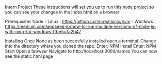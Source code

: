 Intern Project
These instructions will set you up to run this node project so you can see your changes in the index.html on a browser

Prerequisites
Node - Linux : https://github.com/creationix/nvm
     - Windows : https://medium.com/appseed-io/how-to-run-multiple-versions-of-node-js-with-nvm-for-windows-ffbe5c7a2b47

Installing
Once Node as been succesfully installed open a terminal.
Change into the directory where you cloned the repo.
Enter: NPM Install
Enter: NPM Start
Open a browser
Navigate to http://localhost:3000/names
You can now see the static html page